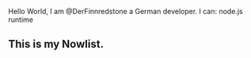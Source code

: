 Hello World, I am @DerFinnredstone a German developer. 
I can:
node.js runtime

This is my Nowlist.
-

